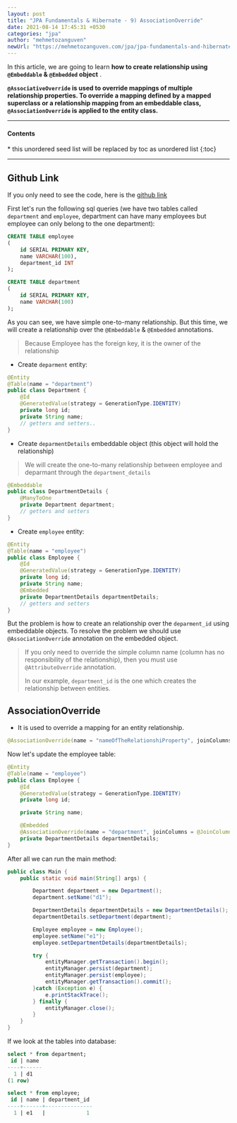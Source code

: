 ```yaml
---
layout: post
title: "JPA Fundamentals & Hibernate - 9) AssociationOverride"
date: 2021-08-14 17:45:31 +0530
categories: "jpa"
author: "mehmetozanguven"
newUrl: "https://mehmetozanguven.com/jpa/jpa-fundamentals-and-hibernate-association-override/"
---
```


In this article, we are going to learn **how to create relationship using `@Embeddable` & `@Embedded` object** .

**`@AssociativeOverride` is used to override mappings of multiple relationship properties. To override a mapping defined by a mapped superclass or a relationship mapping from an embeddable class, `@AssociationOverride` is applied to the entity class.**

<nav class="custom-table-of-contents">
<hr class="horizontal-line">
  <h4 class="table-of-contents-title">Contents</h4>
  * this unordered seed list will be replaced by toc as unordered list
  {:toc}
 <hr class="horizontal-line">
</nav>

## Github Link

If you only need to see the code, here is the [github link](https://github.com/mehmetozanguven/jpa_fundamentals_and_hibernate/tree/master/association-override)

First let's run the following sql queries (we have two tables called `department` and `employee`,
department can have many employees but employee can only belong to the one department):

```sql
CREATE TABLE employee
(
    id SERIAL PRIMARY KEY,
    name VARCHAR(100),
    department_id INT
);

CREATE TABLE department
(
    id SERIAL PRIMARY KEY,
    name VARCHAR(100)
);
```

As you can see, we have simple one-to-many relationship. But this time, we will create a relationship over the `@Embeddable` & `@Embedded` annotations.

> Because Employee has the foreign key, it is the owner of the relationship

- Create `deparment` entity:

```java
@Entity
@Table(name = "department")
public class Department {
    @Id
    @GeneratedValue(strategy = GenerationType.IDENTITY)
    private long id;
    private String name;
    // getters and setters..
}
```

- Create `deparmentDetails` embeddable object (this object will hold the relationship)

> We will create the one-to-many relationship between employee and deparmant through the `department_details`

```java
@Embeddable
public class DepartmentDetails {
    @ManyToOne
    private Department department;
	// getters and setters
}
```

- Create `employee` entity:

```java
@Entity
@Table(name = "employee")
public class Employee {
    @Id
    @GeneratedValue(strategy = GenerationType.IDENTITY)
    private long id;
    private String name;
    @Embedded
    private DepartmentDetails departmentDetails;
    // getters and setters
}
```

But the problem is how to create an relationship over the `deparment_id` using embeddable objects. To resolve the problem we should use `@AssociationOverride` annotation on the embedded object.

> If you only need to override the simple column name (column has no responsibility of the relationship), then you must use `@AttributeOverride` annotation.
>
> In our example, `department_id` is the one which creates the relationship between entities.

## AssociationOverride

- It is used to override a mapping for an entity relationship.

```java
@AssociationOverride(name = "nameOfTheRelationshiProperty", joinColumns = @JoinColumn(name = "columnName"))
```

Now let's update the employee table:

```java
@Entity
@Table(name = "employee")
public class Employee {
    @Id
    @GeneratedValue(strategy = GenerationType.IDENTITY)
    private long id;

    private String name;

    @Embedded
    @AssociationOverride(name = "department", joinColumns = @JoinColumn(name = "department_id"))
    private DepartmentDetails departmentDetails;
}
```

After all we can run the main method:

```java
public class Main {
    public static void main(String[] args) {

        Department department = new Department();
        department.setName("d1");

        DepartmentDetails departmentDetails = new DepartmentDetails();
        departmentDetails.setDepartment(department);

        Employee employee = new Employee();
        employee.setName("e1");
        employee.setDepartmentDetails(departmentDetails);

        try {
            entityManager.getTransaction().begin();
            entityManager.persist(department);
            entityManager.persist(employee);
            entityManager.getTransaction().commit();
        }catch (Exception e) {
            e.printStackTrace();
        } finally {
            entityManager.close();
        }
    }
}
```

If we look at the tables into database:

```sql
select * from department;
 id | name
----+------
  1 | d1
(1 row)

select * from employee;
 id | name | department_id
----+------+---------------
  1 | e1   |             1
```
